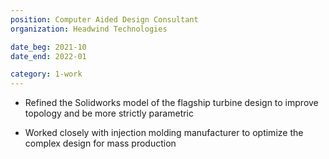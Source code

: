 ```yaml
---
position: Computer Aided Design Consultant
organization: Headwind Technologies

date_beg: 2021-10
date_end: 2022-01

category: 1-work
---
```


- Refined the Solidworks model of the flagship turbine design to improve topology and be more strictly parametric

- Worked closely with injection molding manufacturer to optimize the complex design for mass production
